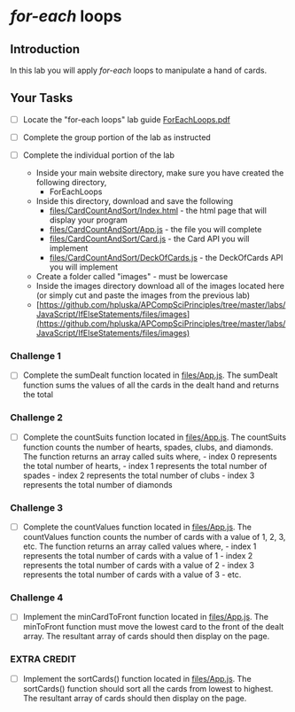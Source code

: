 # _for-each_ loops 

## Introduction
In this lab you will apply _for-each_ loops to manipulate a hand of cards.  

## Your Tasks

- [ ] Locate the "for-each loops" lab guide [ForEachLoops.pdf](ForEachLoops.pdf)

- [ ] Complete the group portion of the lab as instructed

- [ ] Complete the individual portion of the lab

	* Inside your main website directory, make sure you have created the following directory, 
		- ForEachLoops
	* Inside this directory, download and save the following
		- [files/CardCountAndSort/Index.html](files/CardCountAndSort/Index.html) - the html page that will display your program
		- [files/CardCountAndSort/App.js](files/CardCountAndSort/App.js) - the file you will complete
		- [files/CardCountAndSort/Card.js](files/CardCountAndSort/Card.js) - the Card API you will implement
		- [files/CardCountAndSort/DeckOfCards.js](files/CardCountAndSort/DeckOfCards.js) - the DeckOfCards API you will implement
	* Create a folder called "images" - must be lowercase
	* Inside the images directory download all of the images located here (or simply cut and paste the images from the previous lab)
	- [https://github.com/hpluska/APCompSciPrinciples/tree/master/labs/JavaScript/IfElseStatements/files/images](https://github.com/hpluska/APCompSciPrinciples/tree/master/labs/JavaScript/IfElseStatements/files/images)

### Challenge 1

- [ ] Complete the sumDealt function located in [files/App.js](files/CardCountAndSort/App.js). The sumDealt function sums the values of all the cards in the dealt hand and returns the total

### Challenge 2

- [ ] Complete the countSuits function located in [files/App.js](files/CardCountAndSort/App.js). The countSuits function counts the number of hearts, spades, clubs, and diamonds.  The function returns an array called suits where,
 		- index 0 represents the total number of hearts, 
		- index 1 represents the total number of spades
		- index 2 represents the total number of clubs
		- index 3 represents the total number of diamonds

### Challenge 3

- [ ] Complete the countValues function located in [files/App.js](files/CardCountAndSort/App.js). The countValues function counts the number of cards with a value of 1, 2, 3, etc. The function returns an array called values where,
		- index 1 represents the total number of cards with a value of 1 
		- index 2 represents the total number of cards with a value of 2
		- index 3 represents the total number of cards with a value of 3
		- etc.

### Challenge 4

- [ ] Implement the minCardToFront function located in [files/App.js](files/CardCountAndSort/App.js).  The minToFront function must move the lowest card to the front of the dealt array.  The resultant array of cards should then display on the page.

### EXTRA CREDIT

- [ ] Implement the sortCards() function located in [files/App.js](files/CardCountAndSort/App.js).  The sortCards() function should sort all the cards from lowest to highest.  The resultant array of cards should then display on the page.

















